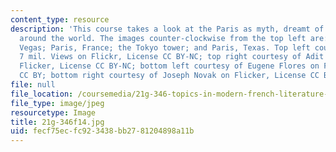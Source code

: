 ```yaml
---
content_type: resource
description: 'This course takes a look at the Paris as myth, dreamt of and reconstructed
  around the world. The images counter-clockwise from the top left are: Paris, Las
  Vegas; Paris, France; the Tokyo tower; and Paris, Texas. Top left courtesy of Elvin
  7 mil. Views on Flickr, License CC BY-NC; top right courtesy of Adit Chandra on
  Flicker, License CC BY-NC; bottom left courtesy of Eugene Flores on Flickr, License
  CC BY; bottom right courtesy of Joseph Novak on Flicker, License CC BY.'
file: null
file_location: /coursemedia/21g-346-topics-in-modern-french-literature-and-culture-global-paris-fall-2014/fecf75ecfc923438bb2781204898a11b_21g-346f14.jpg
file_type: image/jpeg
resourcetype: Image
title: 21g-346f14.jpg
uid: fecf75ec-fc92-3438-bb27-81204898a11b
---
```

